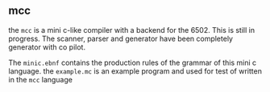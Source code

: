 ## mcc

the `mcc` is a mini c-like compiler with a backend for the 6502. This is still in progress. The scanner, parser and generator have been completely generator with co pilot. 

The `minic.ebnf` contains the production rules of the grammar of this mini c language.
the `example.mc` is an example program and used for test of written in the `mcc` language
